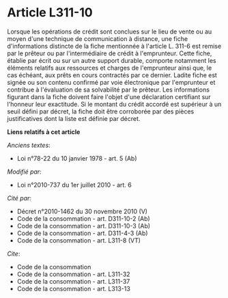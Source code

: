 # Article L311-10

Lorsque les opérations de crédit sont conclues sur le lieu de vente ou au moyen d'une technique de communication à distance,
une fiche d'informations distincte de la fiche mentionnée à l'article L. 311-6 est remise par le prêteur ou par
l'intermédiaire de crédit à l'emprunteur. Cette fiche, établie par écrit ou sur un autre support durable, comporte notamment
les éléments relatifs aux ressources et charges de l'emprunteur ainsi que, le cas échéant, aux prêts en cours contractés par
ce dernier. Ladite fiche est signée ou son contenu confirmé par voie électronique par l'emprunteur et contribue à
l'évaluation de sa solvabilité par le prêteur. Les informations figurant dans la fiche doivent faire l'objet d'une
déclaration certifiant sur l'honneur leur exactitude. Si le montant du crédit accordé est supérieur à un seuil défini par
décret, la fiche doit être corroborée par des pièces justificatives dont la liste est définie par décret.

**Liens relatifs à cet article**

_Anciens textes_:

  - Loi n°78-22 du 10 janvier 1978 - art. 5 (Ab)

_Modifié par_:

  - Loi n°2010-737 du 1er juillet 2010 - art. 6

_Cité par_:

  - Décret n°2010-1462 du 30 novembre 2010 (V)
  - Code de la consommation - art. D311-10-2 (Ab)
  - Code de la consommation - art. D311-10-3 (Ab)
  - Code de la consommation - art. D311-4-3 (Ab)
  - Code de la consommation - art. L311-8 (VT)

_Cite_:

  - Code de la consommation
  - Code de la consommation - art. L311-32
  - Code de la consommation - art. L311-37
  - Code de la consommation - art. L313-13
